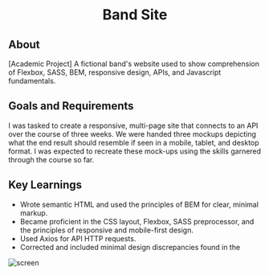 <h1 align="center">Band Site</h1>

## About

[Academic Project]
A fictional band's website used to show comprehension of Flexbox, SASS, BEM, responsive design, APIs, and Javascript fundamentals.

## Goals and Requirements

I was tasked to create a responsive, multi-page site that connects to an API over the course of three weeks. We were handed three mockups depicting what the end result should resemble if seen in a mobile, tablet, and desktop format. I was expected to recreate these mock-ups using the skills garnered through the course so far.

## Key Learnings

- Wrote semantic HTML and used the principles of BEM for clear, minimal markup.
- Became proficient in the CSS layout, Flexbox, SASS preprocessor, and the principles of responsive and mobile-first design.
- Used Axios for API HTTP requests.
- Corrected and included minimal design discrepancies found in the

![screen](https://github.com/Philip-93/philip-bertogg-bandsite/blob/master/Images/Desktop-screenshot.png)


